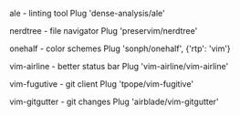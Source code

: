 ale - linting tool
Plug 'dense-analysis/ale'

nerdtree - file navigator
Plug 'preservim/nerdtree'


onehalf - color schemes
Plug 'sonph/onehalf', {'rtp': 'vim'}


vim-airline - better status bar
Plug 'vim-airline/vim-airline'


vim-fugutive - git client
Plug 'tpope/vim-fugitive'


vim-gitgutter - git changes
Plug 'airblade/vim-gitgutter'



